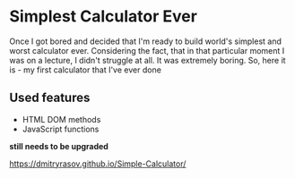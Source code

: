 Simplest Calculator Ever
========================

Once I got bored and decided that I'm ready to build world's simplest and worst calculator ever. Considering the fact, that in that particular moment I was on a lecture, I didn't struggle at all. It was extremely boring. So, here it is - my first calculator that I've ever done

Used features
-------------

*   HTML DOM methods
*   JavaScript functions


**still needs to be upgraded**

https://dmitryrasov.github.io/Simple-Calculator/
